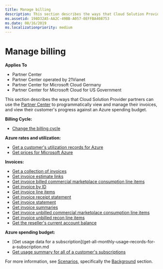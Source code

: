 ```yaml
---
title: Manage billing
description: This section describes the ways that Cloud Solution Provider partners can use the Partner Center to programmatically view and manage their invoices, and view their customer's progress against an Azure spending budget.
ms.assetid: 198D32A5-AA2C-49BB-A057-0EFFBA408753
ms.date: 08/16/2019
ms.localizationpriority: medium
---
```


# Manage billing


**Applies To**

- Partner Center
- Partner Center operated by 21Vianet
- Partner Center for Microsoft Cloud Germany
- Partner Center for Microsoft Cloud for US Government

This section describes the ways that Cloud Solution Provider partners can use the [Partner Center](index.md) to programmatically view and manage their invoices, and view their customer's progress against an Azure spending budget.

**Billing Cycle:**
- [Change the billing cycle](change-the-billing-cycle.md)

**Azure rates and utilization:**
- [Get a customer's utilization records for Azure](get-a-customer-s-utilization-record-for-azure.md)
- [Get prices for Microsoft Azure](get-prices-for-microsoft-azure.md)

**Invoices:**
- [Get a collection of invoices](get-a-collection-of-invoices.md)
- [Get invoice estimate links](get-invoice-estimate-links.md)
- [Get invoice billed commercial marketplace consumption line items](get-invoice-billed-consumption-lineitems.md)
- [Get invoice by ID](get-invoice-by-id.md)
- [Get invoice line items](get-invoiceline-items.md)
- [Get invoice receipt statement](get-invoice-receipt-statement.md)
- [Get invoice statement](get-invoice-statement.md) 
- [Get invoice summaries](get-invoice-summaries.md)
- [Get invoice unbilled commercial marketplace consumption line items](get-invoice-unbilled-consumption-lineitems.md)
- [Get invoice unbilled recon line items](get-invoice-unbilled-recon-lineitems.md)
- [Get the reseller's current account balance](get-the-reseller-s-current-account-balance.md)

**Azure spending budget:**
- [Get usage data for a subscription](get-all-monthly-usage-records-for-a-subscription.md
- [Get usage summary for all of a customer's subscriptions](get-a-customer-usage-summary.md)

For more information, see [Scenarios](scenarios.md), specifically the [Background](scenarios.md#background) section.

 

 




